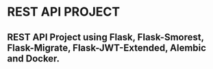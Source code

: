# REST API PROJECT

## REST API Project using Flask, Flask-Smorest, Flask-Migrate, Flask-JWT-Extended, Alembic and Docker. 